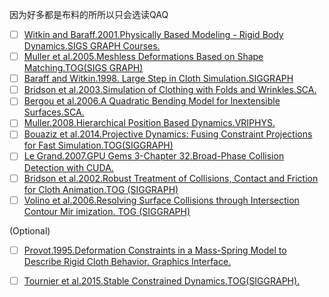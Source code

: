 因为好多都是布料的所所以只会选读QAQ

- [ ] [Witkin and Baraff.2001.Physically Based Modeling - Rigid Body Dynamics.SIGS GRAPH Courses.](https://graphics.stanford.edu/courses/cs448b-00-winter/papers/phys_model.pdf)
- [ ] [Muller et al.2005.Meshless Deformations Based on Shape Matching.TOG(SIGS GRAPH)](http://www.beosil.com/download/MeshlessDeformations_SIG05.pdf)
- [ ] [Baraff and Witkin.1998. Large Step in Cloth Simulation.SIGGRAPH](https://www.ri.cmu.edu/pub_files/pub1/baraff_david_1998_1/baraff_david_1998_1.pdf)
- [ ] [Bridson et al.2003.Simulation of Clothing with Folds and Wrinkles.SCA.](http://physbam.stanford.edu/~fedkiw/papers/stanford2003-06.pdf)
- [ ] [Bergou et al.2006.A Quadratic Bending Model for lnextensible Surfaces.SCA.](https://cims.nyu.edu/gcl/papers/bergou2006qbm.pdf)
- [ ] [Muller.2008.Hierarchical Position Based Dynamics.VRIPHYS.](https://matthias-research.github.io/pages/publications/hpbd.pdf)
- [ ] [Bouaziz et al.2014.Projective Dynamics: Fusing Constraint Projections for Fast Simulation.TOG(SIGGRAPH)](https://www.cs.utah.edu/~ladislav/bouaziz14projective/bouaziz14projective.pdf)
- [ ] [Le Grand.2007.GPU Gems 3-Chapter 32.Broad-Phase Collision Detection with CUDA.](https://developer.nvidia.com/gpugems/gpugems3/part-v-physics-simulation/chapter-32-broad-phase-collision-detection-cuda)
- [ ] [Bridson et al.2002.Robust Treatment of Collisions, Contact and Friction for Cloth Animation.TOG (SIGGRAPH)](https://www.cs.ubc.ca/~rbridson/docs/cloth2002.pdf)
- [ ] [Volino et al.2006.Resolving Surface Collisions through Intersection Contour Mir imization. TOG (SIGGRAPH)](http://citeseerx.ist.psu.edu/viewdoc/download?doi=10.1.1.92.863&rep=rep1&type=pdf)

(Optional)

- [ ] [Provot.1995.Deformation Constraints in a Mass-Spring Model to Describe Rigid Cloth Behavior. Graphics Interface.](http://citeseerx.ist.psu.edu/viewdoc/download?doi=10.1.1.84.1732&rep=rep1&type=pdf)
- [ ] [Tournier et al.2015.Stable Constrained Dynamics.TOG(SIGGRAPH).](https://hal.inria.fr/hal-01157835v2/document)

